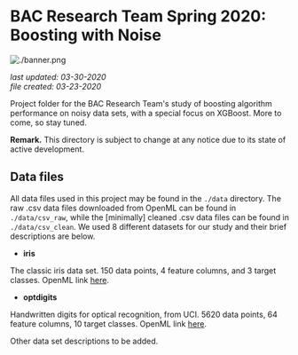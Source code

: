 # BAC Research Team Spring 2020: Boosting with Noise

![./banner.png](./banner.png)

_last updated: 03-30-2020_  
_file created: 03-23-2020_

Project folder for the BAC Research Team's study of boosting algorithm performance on noisy data sets, with a special focus on XGBoost. More to come, so stay tuned.

**Remark.** This directory is subject to change at any notice due to its state of active development.

## Data files

All data files used in this project may be found in the `./data` directory. The raw .csv data files downloaded from OpenML can be found in `./data/csv_raw`, while the [minimally] cleaned .csv data files can be found in `./data/csv_clean`. We used 8 different datasets for our study and their brief descriptions are below.

* **iris**

The classic iris data set. 150 data points, 4 feature columns, and 3 target classes. OpenML link [here](https://www.openml.org/d/61).

* **optdigits**

Handwritten digits for optical recognition, from UCI. 5620 data points, 64 feature columns, 10 target classes. OpenML link [here](https://www.openml.org/d/28).

Other data set descriptions to be added.

